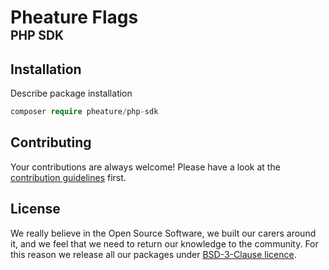 # Pheature Flags <br><sub><sup>PHP SDK</sup></sub>

## Installation

Describe package installation

```php
composer require pheature/php-sdk
```

## Contributing

Your contributions are always welcome! Please have a look at the [contribution guidelines](./CONTRIBUTING.md) first.

## License

We really believe in the Open Source Software, we built our carers around it, and we feel that we need to return our
knowledge to the community. For this reason we release all our packages under [BSD-3-Clause licence](./LICENSE.md). 
